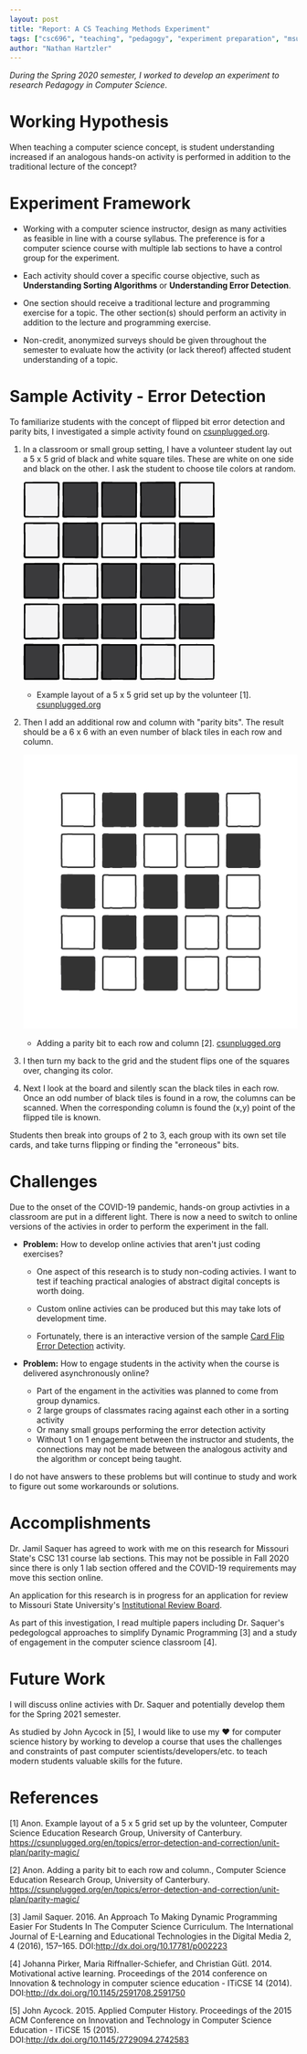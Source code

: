 ```yaml
---
layout: post
title: "Report: A CS Teaching Methods Experiment"
tags: ["csc696", "teaching", "pedagogy", "experiment preparation", "msu"]
author: "Nathan Hartzler"
---
```


*During the Spring 2020 semester, I worked to develop an experiment to research Pedagogy in Computer Science*.

# Working Hypothesis

When teaching a computer science concept, is student understanding increased if an analogous hands-on activity is performed in addition to the traditional lecture of the concept?

# Experiment Framework

- Working with a computer science instructor, design as many activities as feasible in line with a course syllabus. The preference is for a computer science course with multiple lab sections to have a control group for the experiment.

- Each activity should cover a specific course objective, such as **Understanding Sorting Algorithms** or **Understanding Error Detection**.

- One section should receive a traditional lecture and programming exercise for a topic. The other section(s) should perform an activity in addition to the lecture and programming exercise.

- Non-credit, anonymized surveys should be given throughout the semester to evaluate how the activity (or lack thereof) affected student understanding of a topic.

# Sample Activity - Error Detection

To familiarize students with the concept of flipped bit error detection and parity bits, I investigated a simple activity found on [csunplugged.org](https://csunplugged.org/en/topics/error-detection-and-correction/unit-plan/parity-magic/).

1. In a classroom or small group setting, I have a volunteer student lay out a 5 x 5 grid of black and white square tiles. These are white on one side and black on the other. I ask the student to choose tile colors at random.

    ![Example 5 by 5 grid](/assets/2020-05-04-report-cs-teaching-methods/parity-cards-6x6-grid-step-1.png)

    - Example layout of a 5 x 5 grid set up by the volunteer [1]. [csunplugged.org](https://csunplugged.org/en/topics/error-detection-and-correction/unit-plan/parity-magic/)

2. Then I add an additional row and column with "parity bits". The result should be a 6 x 6 with an even number of black tiles in each row and column.

    ![adding a parity bit animation](/assets/2020-05-04-report-cs-teaching-methods/parity-cards.gif)

    - Adding a parity bit to each row and column [2]. [csunplugged.org](https://csunplugged.org/en/topics/error-detection-and-correction/unit-plan/parity-magic/)

3. I then turn my back to the grid and the student flips one of the squares over, changing its color.

4. Next I look at the board and silently scan the black tiles in each row. Once an odd number of black tiles is found in a row, the columns can be scanned. When the corresponding column is found the (x,y) point of the flipped tile is known.

Students then break into groups of 2 to 3, each group with its own set tile cards, and take turns flipping or finding the "erroneous" bits.

# Challenges

Due to the onset of the COVID-19 pandemic, hands-on group activties in a classroom are put in a different light. There is now a need to switch to online versions of the activies in order to perform the experiment in the fall.

- **Problem:** How to develop online activies that aren't just coding exercises?
    - One aspect of this research is to study non-coding activies. I want to test if teaching practical analogies of abstract digital concepts is worth doing.
    
    - Custom online activies can be produced but this may take lots of development time.
    
    - Fortunately, there is an interactive version of the sample [Card Flip Error Detection](https://csfieldguide.org.nz/en/interactives/parity/) activity.

- **Problem:** How to engage students in the activity when the course is delivered asynchronously online?
    - Part of the engament in the activities was planned to come from group dynamics. 
    - 2 large groups of classmates racing against each other in a sorting activity
    - Or many small groups performing the error detection activity
    - Without 1 on 1 engagement between the instructor and students, the connections may not be made between the analogous activity and the algorithm or concept being taught.

I do not have answers to these problems but will continue to study and work to figure out some workarounds or solutions.

# Accomplishments

Dr. Jamil Saquer has agreed to work with me on this research for Missouri State's CSC 131 course lab sections. This may not be possible in Fall 2020 since there is only 1 lab section offered and the COVID-19 requirements may move this section online.

An application for this research is in progress for an application for review to Missouri State University's [Institutional Review Board](https://ora.missouristate.edu/IRB.htm).

As part of this investigation, I read multiple papers including Dr. Saquer's pedegologcal approaches to simplify Dynamic Programming [3] and a study of engagement in the computer science classroom [4].

# Future Work
I will discuss online activies with Dr. Saquer and potentially develop them for the Spring 2021 semester.

As studied by John Aycock in [5], I would like to use my ❤️ for computer science history by working to develop a course that uses the challenges and constraints of past computer scientists/developers/etc. to teach modern students valuable skills for the future.  

# References
[1] Anon. Example layout of a 5 x 5 grid set up by the volunteer, Computer Science Education Research Group, University of Canterbury. https://csunplugged.org/en/topics/error-detection-and-correction/unit-plan/parity-magic/

[2] Anon. Adding a parity bit to each row and column., Computer Science Education Research Group, University of Canterbury. https://csunplugged.org/en/topics/error-detection-and-correction/unit-plan/parity-magic/

[3] Jamil Saquer. 2016. An Approach To Making Dynamic Programming Easier For Students In The Computer Science Curriculum. The International Journal of E-Learning and Educational Technologies in the Digital Media 2, 4 (2016), 157–165. DOI:http://dx.doi.org/10.17781/p002223

[4] Johanna Pirker, Maria Riffnaller-Schiefer, and Christian Gütl. 2014. Motivational active learning. Proceedings of the 2014 conference on Innovation & technology in computer science education - ITiCSE 14 (2014). DOI:http://dx.doi.org/10.1145/2591708.2591750

[5] John Aycock. 2015. Applied Computer History. Proceedings of the 2015 ACM Conference on Innovation and Technology in Computer Science Education - ITiCSE 15 (2015). DOI:http://dx.doi.org/10.1145/2729094.2742583
